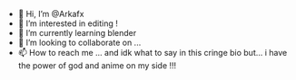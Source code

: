 - 👋 Hi, I’m @Arkafx
- 👀 I’m interested in editing !
- 🌱 I’m currently learning blender
- 💞️ I’m looking to collaborate on ...
- 📫 How to reach me ...
and idk what to say in this cringe bio but...
i have the power of god and anime on my side !!!
<!---
Arkafx/Arkafx is a ✨ special ✨ repository because its `README.md` (this file) appears on your GitHub profile.
You can click the Preview link to take a look at your changes.
--->
